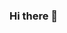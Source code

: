 ### Hi there 👋

<!--
**nVictorHugo/nVictorHugo** is a ✨ _special_ ✨ repository because its `README.md` (this file) appears on your GitHub profile.

Here are some ideas to get you started:

- 🔭 I'm looking for my first professional experience
- 🌱 I’m currently learning HTML,CSS,JS(NODE)
- 📫 How to reach me: victorhugo.martins2@outlook.com
-->
